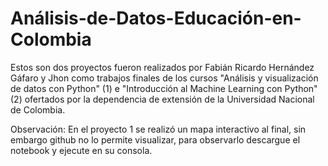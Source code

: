 # Análisis-de-Datos-Educación-en-Colombia
Estos son dos proyectos fueron realizados por Fabián Ricardo Hernández Gáfaro y Jhon
como trabajos finales de los cursos  "Análisis y visualización de datos con Python" (1) e "Introducción al Machine Learning con Python" (2)
ofertados por la dependencia de extensión de la Universidad Nacional de Colombia.

Observación: En el proyecto 1 se realizó un mapa interactivo al final, sin embargo github no lo permite visualizar,
para observarlo descargue el notebook y ejecute en su consola.
